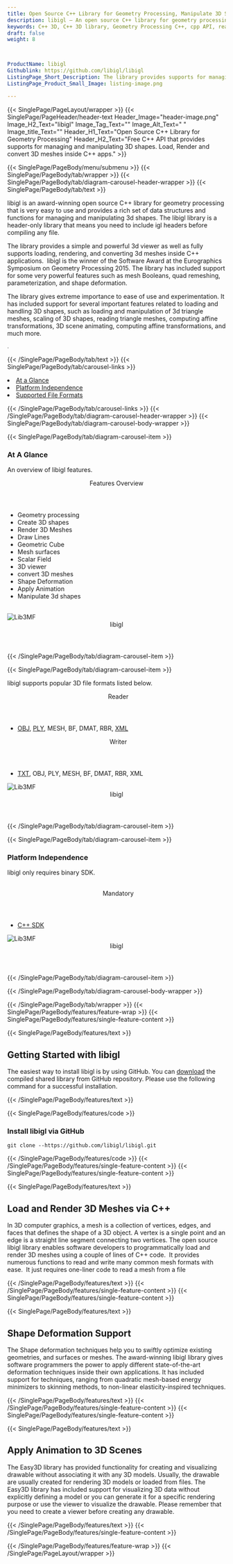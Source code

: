 ```yaml
---
title: Open Source C++ Library for Geometry Processing, Manipulate 3D Shapes
description: libigl – An open source C++ library for geometry processing, load & handle 3D shapes, scaling of 3D shapes, reading triangle meshes, 3D scene animating & more.
keywords: C++ 3D, C++ 3D library, Geometry Processing C++, cpp API, read 3D Files, write 3D Files, convert 3D Files, Open Source 3D library, Render 3D files, Open Source Cpp Library, 3D Modeling creation, read 3D Files Rendering, 3D Files Processing, 3d viewer support, 3d triangle meshes, scaling of 3D shapes
draft: false
weight: 8



ProductName: libigl  
Githublink: https://github.com/libigl/libigl
ListingPage_Short_Description: The library provides supports for managing and manipulating 3D shapes as well as loading and rendering 3D meshes with ease.
ListingPage_Product_Small_Image: listing-image.png 

---
```


{{< SinglePage/PageLayout/wrapper >}}
{{< SinglePage/PageHeader/header-text
Header_Image="header-image.png"
Image_H2_Text="libigl"
Image_Tag_Text=""
Image_Alt_Text=" "
Image_title_Text=""
Header_H1_Text="Open Source C++ Library for Geometry Processing"
Header_H2_Text="Free C++ API that provides supports for managing and manipulating 3D shapes. Load, Render and convert 3D meshes inside C++ apps." >}}

{{< SinglePage/PageBody/menu/submenu >}}
{{< SinglePage/PageBody/tab/wrapper >}}
{{< SinglePage/PageBody/tab/diagram-carousel-header-wrapper >}}
{{< SinglePage/PageBody/tab/text >}}



<p>libigl is an award-winning open source C++ library for geometry processing that is very easy to use and provides a rich set of data structures and functions for managing and manipulating 3d shapes. The libigl library is a header-only library that means you need to include igl headers before compiling any file.</p>
<p>The library provides a simple and powerful 3d viewer as well as fully supports loading, rendering, and converting 3d meshes inside C++ applications.  libigl is the winner of the Software Award at the Eurographics Symposium on Geometry Processing 2015. The library has included support for some very powerful features such as mesh Booleans, quad remeshing, parameterization, and shape deformation.</p>
<p>The library gives extreme importance to ease of use and experimentation. It has included support for several important features related to loading and handling 3D shapes, such as loading and manipulation of 3d triangle meshes, scaling of 3D shapes, reading triangle meshes, computing affine transformations, 3D scene animating, computing affine transformations, and much more.</p>
<p><span style="font-size: 12.16px;">.</span></p>

{{< /SinglePage/PageBody/tab/text >}}
{{< SinglePage/PageBody/tab/carousel-links >}}

<li data-target="#diagramcarousel" data-slide-to="0"><a href="#">At a Glance</a></li>
<li data-target="#diagramcarousel" data-slide-to="2"><a href="#">Platform Independence</a></li>
<li data-target="#diagramcarousel" data-slide-to="1"><a class="activetab" href="#">Supported File Formats</a></li>


{{< /SinglePage/PageBody/tab/carousel-links >}}
{{< /SinglePage/PageBody/tab/diagram-carousel-header-wrapper >}}
{{< SinglePage/PageBody/tab/diagram-carousel-body-wrapper >}}

{{< SinglePage/PageBody/tab/diagram-carousel-item >}}
<h3>At A Glance</h3>
<p>An overview of libigl features.</p>
<div class="diagram1 d1-poi">
<div class="d1-row">
<div class="d1-col d1-right"><header>Features Overview</header>
<ul>
<li>Geometry processing</li>
<li>Create 3D shapes</li>
<li>Render 3D Meshes</li>
<li>Draw Lines</li>
<li>Geometric Cube</li>
<li>Mesh surfaces</li>
<li>Scalar Field</li>
<li>3D viewer</li>
<li>convert 3D meshes</li>
<li>Shape Deformation</li>
<li>Apply Animation</li>
<li>Manipulate 3d shapes</li>
</ul>
</div>
<!--/left-->
<div class="d1-col d1-right"> </div>
</div>
<div class="d1-logo"><img class="bg-white" src='listing-image.png' alt="Lib3MF"><header>libigl</header><footer><small></small></footer></div>
<!--/logo--></div>
<!--/diagram1-->
{{< /SinglePage/PageBody/tab/diagram-carousel-item >}}

{{< SinglePage/PageBody/tab/diagram-carousel-item >}}
<p>libigl supports popular 3D file formats listed below.</p>
<div class="diagram1 d2  d1-poi">
<div class="d1-row">
<div class="d1-col d1-left"><header><i class="fa fa-arrows-v "> </i> Reader</header>
<ul>
<li><a href="https://docs.fileformat.com/3d/obj/">OBJ</a>, <a href="https://docs.fileformat.com/3d/ply/">PLY</a>, MESH, BF, DMAT, RBR, <a href="https://wiki.fileformat.com/web/xml/">XML</a></li>
</ul>
</div>
<!--/left-->
<div class="d1-col d1-right"><header><i class="fa  fa-long-arrow-down"> </i> Writer</header>
<ul>
<li><a href="https://docs.fileformat.com/word-processing/txt/">TXT</a>, OBJ, PLY, MESH, BF, DMAT, RBR, XML</li>
</ul>
</div>
<!--/right--></div>
<!--/row-->
<div class="d1-logo"><img class="bg-white" src='listing-image.png' alt="Lib3MF"><header>libigl</header><footer><small></small></footer></div>
<!--/logo--></div>
<!--/diagram2-->
{{< /SinglePage/PageBody/tab/diagram-carousel-item >}}

{{< SinglePage/PageBody/tab/diagram-carousel-item >}}
<h3>Platform Independence</h3>
<p>libigl only requires binary SDK.</p>
<div class="diagram1 d1-poi">
<div class="d1-row">
<div class="d1-col d1-left"> </div>
<div class="d1-col d1-right"><header><i class="fa fa-cubes"> </i> Mandatory</header>
<ul>
<li><a href="https://github.com/3MFConsortium/lib3mf/releases">C++ SDK</a></li>
</ul>
</div>
<!--/left
<div class="d1-col d1-right">&nbsp;</div> --> <!--/right--></div>
<!--/row-->
<div class="d1-logo"><img class="bg-white" src='listing-image.png' alt="Lib3MF"><header>libigl</header><footer><small></small></footer></div>
<!--/logo--></div>
<!--/diagram2 -->
{{< /SinglePage/PageBody/tab/diagram-carousel-item >}}

{{< /SinglePage/PageBody/tab/diagram-carousel-body-wrapper >}}

{{< /SinglePage/PageBody/tab/wrapper >}}
{{< SinglePage/PageBody/features/feature-wrap >}}
{{< SinglePage/PageBody/features/single-feature-content >}}

{{< SinglePage/PageBody/features/text >}}
<h2 class="h2title">Getting Started with libigl</h2>
<p>The easiest way to install libigl is by using GitHub. You can <a href="https://github.com/libigl/libigl/archive/master.zip">download</a> the compiled shared library from GitHub repository. Please use the following command for a successful installation. </p>
{{< /SinglePage/PageBody/features/text >}}

{{< SinglePage/PageBody/features/code >}}
<h3><strong>Install libigl via GitHub</strong></h3>
<pre><code class="html">git clone --https://github.com/libigl/libigl.git </code></pre>


{{< /SinglePage/PageBody/features/code >}}
{{< /SinglePage/PageBody/features/single-feature-content >}}
{{< SinglePage/PageBody/features/single-feature-content >}}

{{< SinglePage/PageBody/features/text >}}
<h2 class="h2title">Load and Render 3D Meshes via C++</h2>
<p>In 3D computer graphics, a mesh is a collection of vertices, edges, and faces that defines the shape of a 3D object. A vertex is a single point and an edge is a straight line segment connecting two vertices. The open source libigl library enables software developers to programmatically load and render 3D meshes using a couple of lines of C++ code.  It provides numerous functions to read and write many common mesh formats with ease.  It just requires one-liner code to read a mesh from a file</p>

{{< /SinglePage/PageBody/features/text >}}
{{< /SinglePage/PageBody/features/single-feature-content >}}
{{< SinglePage/PageBody/features/single-feature-content >}}

{{< SinglePage/PageBody/features/text >}}
<h2 class="h2title">Shape Deformation Support</h2>
<p>The Shape deformation techniques help you to swiftly optimize existing geometries, and surfaces or meshes. The award-winning libigl library gives software programmers the power to apply different state-of-the-art deformation techniques inside their own applications. It has included support for techniques, ranging from quadratic mesh-based energy minimizers to skinning methods, to non-linear elasticity-inspired techniques.</p>

{{< /SinglePage/PageBody/features/text >}}
{{< /SinglePage/PageBody/features/single-feature-content >}}
{{< SinglePage/PageBody/features/single-feature-content >}}

{{< SinglePage/PageBody/features/text >}}
<h2 class="h2title">Apply Animation to 3D Scenes</h2>
<p>The Easy3D library has provided functionality for creating and visualizing drawable without associating it with any 3D models. Usually, the drawable are usually created for rendering 3D models or loaded from files. The Easy3D library has included support for visualizing 3D data without explicitly defining a model or you can generate it for a specific rendering purpose or use the viewer to visualize the drawable. Please remember that you need to create a viewer before creating any drawable.</p>

{{< /SinglePage/PageBody/features/text >}}
{{< /SinglePage/PageBody/features/single-feature-content >}}

{{< /SinglePage/PageBody/features/feature-wrap >}}
{{< /SinglePage/PageLayout/wrapper >}}